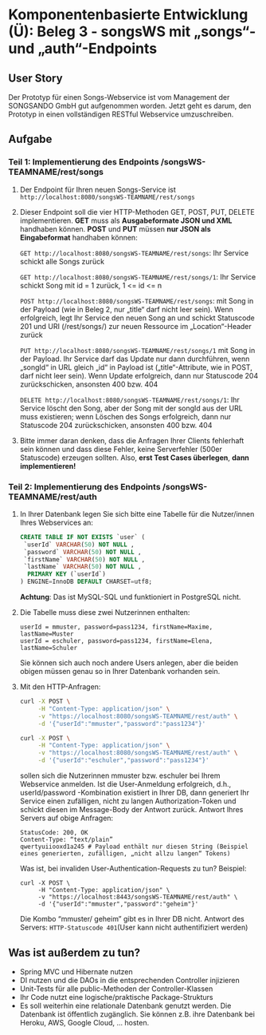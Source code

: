 # Komponentenbasierte Entwicklung (Ü): Beleg 3 - songsWS mit „songs“- und „auth“-Endpoints

##  User Story

Der Prototyp für einen Songs-Webservice ist vom Management der SONGSANDO GmbH gut aufgenommen worden. Jetzt geht es darum, den Prototyp in einen vollständigen RESTful Webservice umzuschreiben. 

##  Aufgabe

### Teil 1: Implementierung des Endpoints /songsWS-TEAMNAME/rest/songs

1. Der Endpoint für Ihren neuen Songs-Service ist `http://localhost:8080/songsWS-TEAMNAME/rest/songs`

2. Dieser Endpoint soll die vier HTTP-Methoden GET, POST, PUT, DELETE implementieren. **GET** muss als **Ausgabeformate JSON und XML** handhaben können. **POST** und **PUT** müssen **nur JSON als Eingabeformat** handhaben können:

   `GET http://localhost:8080/songsWS-TEAMNAME/rest/songs`: Ihr Service schickt alle Songs zurück

   `GET http://localhost:8080/songsWS-TEAMNAME/rest/songs/1`: Ihr Service schickt Song mit id = 1 zurück, 1 <= id <= n

   `POST http://localhost:8080/songsWS-TEAMNAME/rest/songs`: mit Song in der Payload (wie in Beleg 2, nur „title“ darf nicht leer sein). Wenn erfolgreich, legt Ihr Service den neuen Song an und schickt Statuscode 201 und URI (/rest/songs/<id>) zur neuen Ressource im „Location“-Header zurück 

   `PUT http://localhost:8080/songsWS-TEAMNAME/rest/songs/1`  mit Song in der Payload. Ihr Service darf das Update nur dann durchführen, wenn „songId“ in URL gleich „id“ in Payload ist („title“-Attribute, wie in POST, darf nicht leer sein). Wenn Update erfolgreich, dann nur Statuscode 204 zurückschicken, ansonsten 400 bzw. 404

    `DELETE http://localhost:8080/songsWS-TEAMNAME/rest/songs/1`: Ihr Service löscht den Song, aber der Song mit der songId aus der URL muss existieren; wenn Löschen des Songs erfolgreich, dann nur Statuscode 204 zurückschicken, ansonsten 400 bzw. 404

3. Bitte immer daran denken, dass die Anfragen Ihrer Clients fehlerhaft sein können und dass diese Fehler, keine Serverfehler (500er Statuscode) erzeugen sollten. Also, **erst Test Cases überlegen**, **dann implementieren!**



### Teil 2: Implementierung des Endpoints /songsWS-TEAMNAME/rest/auth

1. In Ihrer Datenbank legen Sie sich bitte eine Tabelle für die Nutzer/innen Ihres Webservices an:

   ```SQL
   CREATE TABLE IF NOT EXISTS `user` ( 
   	`userId` VARCHAR(50) NOT NULL , 
   	`password` VARCHAR(50) NOT NULL ,
   	`firstName` VARCHAR(50) NOT NULL ,
   	`lastName` VARCHAR(50) NOT NULL , 
   	 PRIMARY KEY (`userId`) 
   ) ENGINE=InnoDB DEFAULT CHARSET=utf8;
   ```

   **Achtung**: Das ist MySQL-SQL und funktioniert in PostgreSQL nicht.

2. Die Tabelle muss diese zwei Nutzerinnen enthalten:

   ``` 
   userId = mmuster, password=pass1234, firstName=Maxime, lastName=Muster
   userId = eschuler, password=pass1234, firstName=Elena, lastName=Schuler
   ```

   Sie können sich auch noch andere Users anlegen, aber die beiden obigen müssen genau so in Ihrer Datenbank vorhanden sein. 

3. Mit den HTTP-Anfragen:

   ```bash
   curl -X POST \
        -H "Content-Type: application/json" \
        -v "https://localhost:8080/songsWS-TEAMNAME/rest/auth" \
        -d '{"userId":"mmuster","password":"pass1234"}'
   
   curl -X POST \
        -H "Content-Type: application/json" \
        -v "https://localhost:8080/songsWS-TEAMNAME/rest/auth" \
        -d '{"userId":"eschuler","password":"pass1234"}'
   ```

   sollen sich die Nutzerinnen mmuster bzw. eschuler bei Ihrem Webservice anmelden. Ist die User-Anmeldung erfolgreich, d.h., userId/password -Kombination existiert in Ihrer DB, dann generiert Ihr Service einen zufälligen, nicht zu langen Authorization-Token und schickt diesen im Message-Body der Antwort zurück. Antwort Ihres Servers auf obige Anfragen: 

   ```
   StatusCode: 200, OK  
   Content-Type: “text/plain” 
   qwertyuiiooxd1a245 # Payload enthält nur diesen String (Beispiel eines generierten, zufälligen, „nicht allzu langen“ Tokens) 
   ```

   Was ist, bei invaliden User-Authentication-Requests zu tun?  Beispiel:

   ```
   curl -X POST \
        -H "Content-Type: application/json" \
        -v "https://localhost:8443/songsWS-TEAMNAME/rest/auth" \
        -d '{"userId":"mmuster","password":"geheim"}'
   ```

   Die Kombo “mmuster/ geheim” gibt es in Ihrer DB nicht. Antwort des Servers: `HTTP-Statuscode 401`(User kann nicht authentifiziert werden)

## Was ist außerdem zu tun?

- Spring MVC und Hibernate nutzen
- DI nutzen und die DAOs in die entsprechenden Controller injizieren
- Unit-Tests für alle public-Methoden der Controller-Klassen
- Ihr Code nutzt eine logische/praktische Package-Strukturs
- Es soll weiterhin eine relationale Datenbank genutzt werden. Die Datenbank ist öffentlich zugänglich. Sie können z.B. ihre Datenbank bei Heroku, AWS, Google Cloud, ... hosten.
